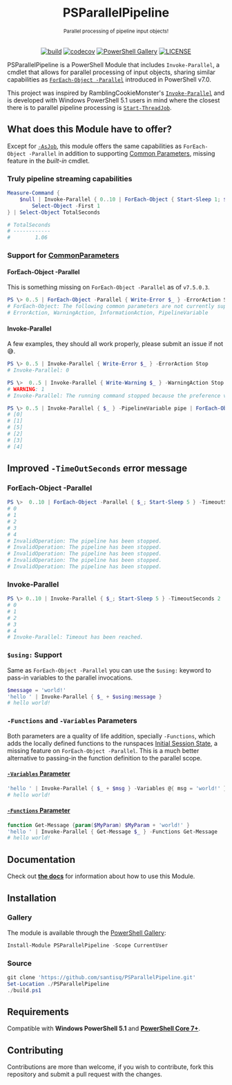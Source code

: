 <h1 align="center">PSParallelPipeline</h1>
<div align="center">
<sub>Parallel processing of pipeline input objects!</sub>
<br /><br />

[![build](https://github.com/santisq/PSParallelPipeline/actions/workflows/ci.yml/badge.svg)](https://github.com/santisq/PSParallelPipeline/actions/workflows/ci.yml)
[![codecov](https://codecov.io/gh/santisq/PSParallelPipeline/branch/main/graph/badge.svg?token=b51IOhpLfQ)](https://codecov.io/gh/santisq/PSParallelPipeline)
[![PowerShell Gallery](https://img.shields.io/powershellgallery/v/PSParallelPipeline?label=gallery)](https://www.powershellgallery.com/packages/PSParallelPipeline)
[![LICENSE](https://img.shields.io/github/license/santisq/PSParallelPipeline)](https://github.com/santisq/PSParallelPipeline/blob/main/LICENSE)

</div>

PSParallelPipeline is a PowerShell Module that includes `Invoke-Parallel`, a cmdlet that allows for parallel processing of input objects, sharing similar capabilities as
[`ForEach-Object -Parallel`](https://learn.microsoft.com/en-us/powershell/module/microsoft.powershell.core/foreach-object) introduced in PowerShell v7.0.

This project was inspired by RamblingCookieMonster's [`Invoke-Parallel`](https://github.com/RamblingCookieMonster/Invoke-Parallel) and is developed with Windows PowerShell 5.1 users in mind where the closest there is to parallel pipeline processing is [`Start-ThreadJob`](https://learn.microsoft.com/en-us/powershell/module/threadjob/start-threadjob?view=powershell-7.4).

## What does this Module have to offer?

Except for [`-AsJob`](https://learn.microsoft.com/en-us/powershell/module/microsoft.powershell.core/foreach-object?view=powershell-7.4#-asjob), this module offers the same capabilities as `ForEach-Object -Parallel` in addition to supporting [Common Parameters](https://learn.microsoft.com/en-us/powershell/module/microsoft.powershell.core/about/about_commonparameters), missing feature in the _built-in_ cmdlet.

### Truly pipeline streaming capabilities

```powershell
Measure-Command {
    $null | Invoke-Parallel { 0..10 | ForEach-Object { Start-Sleep 1; $_ } } |
        Select-Object -First 1
} | Select-Object TotalSeconds

# TotalSeconds
# ------------
#        1.06
```

### Support for [CommonParameters](https://learn.microsoft.com/en-us/powershell/module/microsoft.powershell.core/about/about_commonparameters?view=powershell-7.4)

#### ForEach-Object -Parallel

This is something missing on `ForEach-Object -Parallel` as of `v7.5.0.3`.

```powershell
PS \> 0..5 | ForEach-Object -Parallel { Write-Error $_ } -ErrorAction Stop
# ForEach-Object: The following common parameters are not currently supported in the Parallel parameter set:
# ErrorAction, WarningAction, InformationAction, PipelineVariable
```

#### Invoke-Parallel

A few examples, they should all work properly, please submit an issue if not 😅.

```powershell
PS \> 0..5 | Invoke-Parallel { Write-Error $_ } -ErrorAction Stop
# Invoke-Parallel: 0

PS \>  0..5 | Invoke-Parallel { Write-Warning $_ } -WarningAction Stop
# WARNING: 1
# Invoke-Parallel: The running command stopped because the preference variable "WarningPreference" or common parameter is set to Stop: 1

PS \> 0..5 | Invoke-Parallel { $_ } -PipelineVariable pipe | ForEach-Object { "[$pipe]" }
# [0]
# [1]
# [5]
# [2]
# [3]
# [4]
```

## Improved `-TimeOutSeconds` error message

### ForEach-Object -Parallel

```powershell
PS \>  0..10 | ForEach-Object -Parallel { $_; Start-Sleep 5 } -TimeoutSeconds 2
# 0
# 1
# 2
# 3
# 4
# InvalidOperation: The pipeline has been stopped.
# InvalidOperation: The pipeline has been stopped.
# InvalidOperation: The pipeline has been stopped.
# InvalidOperation: The pipeline has been stopped.
# InvalidOperation: The pipeline has been stopped.
```

### Invoke-Parallel

```powershell
PS \> 0..10 | Invoke-Parallel { $_; Start-Sleep 5 } -TimeoutSeconds 2
# 0
# 1
# 2
# 3
# 4
# Invoke-Parallel: Timeout has been reached.
```

### `$using:` Support

Same as `ForEach-Object -Parallel` you can use the `$using:` keyword to pass-in variables to the parallel invocations.

```powershell
$message = 'world!'
'hello ' | Invoke-Parallel { $_ + $using:message }
# hello world!
```

### `-Functions` and `-Variables` Parameters

Both parameters are a quality of life addition, specially `-Functions`, which adds the locally defined functions to the runspaces [Initial Session State](https://learn.microsoft.com/en-us/dotnet/api/system.management.automation.runspaces.initialsessionstate), a missing feature on `ForEach-Object -Parallel`. This is a much better alternative to passing-in the function definition to the parallel scope.

#### [`-Variables` Parameter](./docs/en-US/Invoke-Parallel.md#-variables)

```powershell
'hello ' | Invoke-Parallel { $_ + $msg } -Variables @{ msg = 'world!' }
# hello world!
```

#### [`-Functions` Parameter](./docs/en-US/Invoke-Parallel.md#-functions)

```powershell
function Get-Message {param($MyParam) $MyParam + 'world!' }
'hello ' | Invoke-Parallel { Get-Message $_ } -Functions Get-Message
# hello world!
```

## Documentation

Check out [__the docs__](./docs/en-US/Invoke-Parallel.md) for information about how to use this Module.

## Installation

### Gallery

The module is available through the [PowerShell Gallery](https://www.powershellgallery.com/packages/PSParallelPipeline):

```powershell
Install-Module PSParallelPipeline -Scope CurrentUser
```

### Source

```powershell
git clone 'https://github.com/santisq/PSParallelPipeline.git'
Set-Location ./PSParallelPipeline
./build.ps1
```

## Requirements

Compatible with __Windows PowerShell 5.1__ and [__PowerShell Core 7+__](https://github.com/PowerShell/PowerShell).

## Contributing

Contributions are more than welcome, if you wish to contribute, fork this repository and submit a pull request with the changes.
